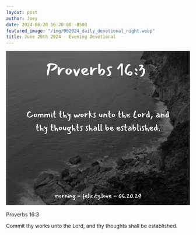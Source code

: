 ```yaml
---
layout: post
author: Joey
date: 2024-06-20 16:20:00 -0500
featured_image: "/img/062024_daily_devotional_night.webp"
title: June 20th 2024 - Evening Devotional
---
```


[![June 20th 2024 - Evening Devotional](/img/062024_daily_devotional_night.webp)](/img/062024_daily_devotional_night.webp)

<!-- verse -->

Proverbs 16:3 

Commit thy works unto the Lord, and thy thoughts shall be established.

<!-- ad / promo -->
<!-- <hr>

Please consider purchasing a mug to support the page by clicking the image below, thank you!

[![June 19th 2024 - Evening Devotional - Mug](/img/mugs/061124_morning_mug.webp)](https://www.joeybrinkman.com/shop) -->